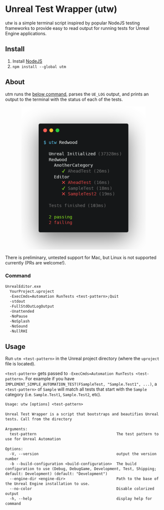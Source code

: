 # Unreal Test Wrapper (utw)

utw is a simple terminal script inspired by popular NodeJS testing frameworks to provide easy to read output for running tests for Unreal Engine applications.

## Install

1. Install [NodeJS](https://nodejs.org)
1. `npm install --global utm`

## About

utm runs the [below command](#command), parses the `UE_LOG` output, and prints an output to the terminal with the status of each of the tests.

<center><img src="resources/screenshot.png" alt="utw screenshot" width="400px" /></center>

There is preliminary, untested support for Mac, but Linux is not supported currently (PRs are welcome!).

### Command

```
UnrealEditor.exe
  YourProject.uproject
  -ExecCmds=Automation RunTests <test-pattern>;Quit
  -stdout
  -FullStdOutLogOutput
  -Unattended
  -NoPause
  -NoSplash
  -NoSound
  -NullRHI
```

## Usage

Run `utm <test-pattern>` in the Unreal project directory (where the `uproject` file is located).

`<test-pattern>` gets passed to `-ExecCmds=Automation RunTests <test-pattern>`. For example if you have `IMPLEMENT_SIMPLE_AUTOMATION_TEST(FSampleTest, "Sample.Test1", ...)`, a `<test-pattern>` of `Sample` will match all tests that start with the `Sample` category (i.e. `Sample.Test1`, `Sample.Test2`, etc).

```
Usage: utw [options] <test-pattern>

Unreal Test Wrapper is a script that bootstraps and beautifies Unreal tests. Call from the directory

Arguments:
  test-pattern                                    The test pattern to use for Unreal Automation

Options:
  -V, --version                                   output the version number
  -b --build-configuration <build-configuration>  The build configuration to use (Debug, DebugGame, Development, Test, Shipping; default: Development) (default: "Development")
  --engine-dir <engine-dir>                       Path to the base of the Unreal Engine installation to use.
  --no-color                                      Disable colorized output
  -h, --help                                      display help for command
```
